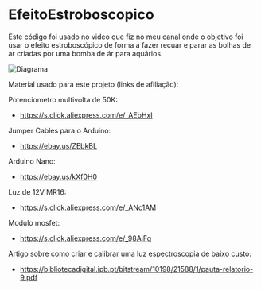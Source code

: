 # EfeitoEstroboscopico
Este código foi usado no video que fiz no meu canal onde o objetivo foi usar o efeito estroboscópico de forma a fazer recuar e parar as bolhas de ar criadas por uma bomba de ár para aquários. 

![Diagrama](https://user-images.githubusercontent.com/74066999/110759115-2c266480-8245-11eb-816b-4a3822f88632.png)


Material usado para este projeto (links de afiliação):

Potenciometro multivolta de 50K:
- https://s.click.aliexpress.com/e/_AEbHxI 

Jumper Cables para o Arduino:
- https://ebay.us/ZEbkBL

Arduino Nano:
- https://ebay.us/kXf0H0

Luz de 12V MR16:
- https://s.click.aliexpress.com/e/_ANc1AM 

Modulo mosfet:
- https://s.click.aliexpress.com/e/_98AjFq


Artigo sobre como criar e calibrar uma luz espectroscopia de baixo custo:
- https://bibliotecadigital.ipb.pt/bitstream/10198/21588/1/pauta-relatorio-9.pdf 
